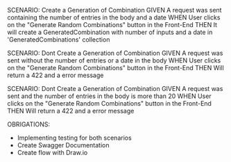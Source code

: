 SCENARIO: Create a Generation of Combination
GIVEN A request was sent containing the number of entries in the body and a date
WHEN User clicks on the "Generate Random Combinations" button in the Front-End
THEN It will create a GeneratedCombination with number of inputs and a date in 'GeneratedCombinations' collection

SCENARIO: Dont Create a Generation of Combination
GIVEN A request was sent without the number of entries or a date in the body
WHEN User clicks on the "Generate Random Combinations" button in the Front-End
THEN Will return a 422 and a error message

SCENARIO: Dont Create a Generation of Combination
GIVEN A request was sent and the number of entries in the body is more than 20
WHEN User clicks on the "Generate Random Combinations" button in the Front-End
THEN Will return a 422 and a error message

OBRIGATIONS:

- Implementing testing for both scenarios
- Create Swagger Documentation
- Create flow with Draw.io
